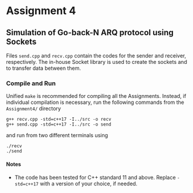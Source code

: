 # Assignment 4

## Simulation of Go-back-N ARQ protocol using Sockets
Files `send.cpp` and `recv.cpp` contain the codes for the sender and receiver, respectively. The in-house Socket library is used to create the sockets and to transfer data between them.
### Compile and Run
Unified `make` is recommended for compiling all the Assignments. Instead, if individual compilation is necessary, run the following commands from the `Assignment4/` directory
```shell
g++ recv.cpp -std=c++17 -I../src -o recv
g++ send.cpp -std=c++17 -I../src -o send
```
and run from two different terminals using
```shell
./recv
./send
```
#### Notes
* The code has been tested for C++ standard 11 and above. Replace `-std=c++17` with a version of your choice, if needed.